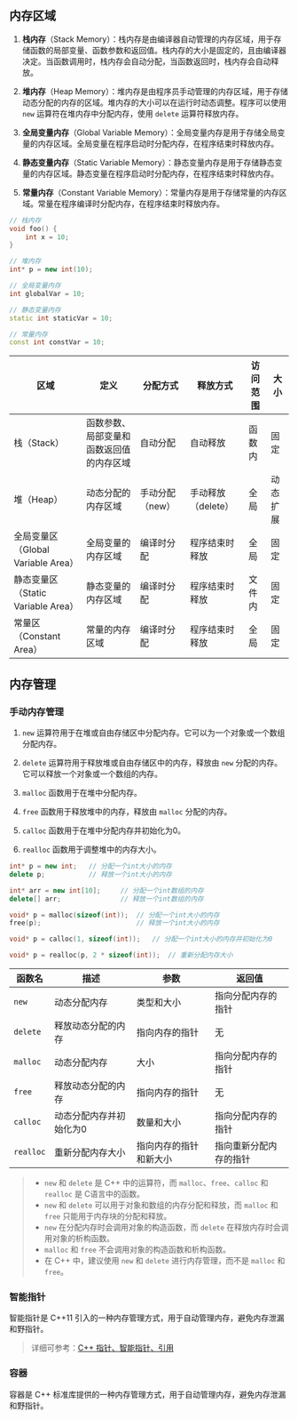 ## 内存区域

1. **栈内存**（Stack Memory）：栈内存是由编译器自动管理的内存区域，用于存储函数的局部变量、函数参数和返回值。栈内存的大小是固定的，且由编译器决定。当函数调用时，栈内存会自动分配，当函数返回时，栈内存会自动释放。

2. **堆内存**（Heap Memory）：堆内存是由程序员手动管理的内存区域，用于存储动态分配的内存的区域。堆内存的大小可以在运行时动态调整。程序可以使用 `new` 运算符在堆内存中分配内存，使用 `delete` 运算符释放内存。
3. **全局变量内存**（Global Variable Memory）：全局变量内存是用于存储全局变量的内存区域。全局变量在程序启动时分配内存，在程序结束时释放内存。

4. **静态变量内存**（Static Variable Memory）：静态变量内存是用于存储静态变量的内存区域。静态变量在程序启动时分配内存，在程序结束时释放内存。

5. **常量内存**（Constant Variable Memory）：常量内存是用于存储常量的内存区域。常量在程序编译时分配内存，在程序结束时释放内存。

```cpp
// 栈内存
void foo() {
    int x = 10;
}

// 堆内存
int* p = new int(10);

// 全局变量内存
int globalVar = 10;

// 静态变量内存
static int staticVar = 10;

// 常量内存
const int constVar = 10;
```

| 区域 | 定义 | 分配方式 | 释放方式 | 访问范围 | 大小 |
| --- | --- | --- | --- | --- | --- |
| 栈（Stack） | 函数参数、局部变量和函数返回值的内存区域 | 自动分配 | 自动释放 | 函数内   | 固定 |
| 堆（Heap） | 动态分配的内存区域 | 手动分配（new） | 手动释放（delete） | 全局 | 动态扩展 |
| 全局变量区（Global Variable Area） | 全局变量的内存区域 | 编译时分配 | 程序结束时释放 | 全局 | 固定 |
| 静态变量区（Static Variable Area） | 静态变量的内存区域 | 编译时分配 | 程序结束时释放 | 文件内 | 固定 |
| 常量区（Constant Area） | 常量的内存区域 | 编译时分配 | 程序结束时释放 | 全局 | 固定 |


## 内存管理

### 手动内存管理

1. `new` 运算符用于在堆或自由存储区中分配内存。它可以为一个对象或一个数组分配内存。

2. `delete` 运算符用于释放堆或自由存储区中的内存，释放由 `new` 分配的内存。它可以释放一个对象或一个数组的内存。

3. `malloc` 函数用于在堆中分配内存。

4. `free` 函数用于释放堆中的内存，释放由 `malloc` 分配的内存。

5. `calloc` 函数用于在堆中分配内存并初始化为0。

6. `realloc` 函数用于调整堆中的内存大小。

```cpp
int* p = new int;   // 分配一个int大小的内存
delete p;           // 释放一个int大小的内存

int* arr = new int[10];     // 分配一个int数组的内存
delete[] arr;               // 释放一个int数组的内存

void* p = malloc(sizeof(int));  // 分配一个int大小的内存
free(p);                        // 释放一个int大小的内存

void* p = calloc(1, sizeof(int));   // 分配一个int大小的内存并初始化为0

void* p = realloc(p, 2 * sizeof(int));  // 重新分配内存大小
```

| 函数名 | 描述 | 参数 | 返回值 |
| --- | --- | --- | --- |
| `new` | 动态分配内存 | 类型和大小 | 指向分配内存的指针 |
| `delete` | 释放动态分配的内存 | 指向内存的指针 | 无 |
| `malloc` | 动态分配内存 | 大小 | 指向分配内存的指针 |
| `free` | 释放动态分配的内存 | 指向内存的指针 | 无 |
| `calloc` | 动态分配内存并初始化为0 | 数量和大小 | 指向分配内存的指针 |
| `realloc` | 重新分配内存大小 | 指向内存的指针和新大小 | 指向重新分配内存的指针 |

> - `new` 和 `delete` 是 C++ 中的运算符，而 `malloc`、`free`、`calloc` 和 `realloc` 是 C语言中的函数。
> - `new` 和 `delete` 可以用于对象和数组的内存分配和释放，而 `malloc` 和 `free` 只能用于内存块的分配和释放。
> - `new` 在分配内存时会调用对象的构造函数，而 `delete` 在释放内存时会调用对象的析构函数。
> - `malloc` 和 `free` 不会调用对象的构造函数和析构函数。
> - 在 C++ 中，建议使用 `new` 和 `delete` 进行内存管理，而不是 `malloc` 和 `free`。


### 智能指针

智能指针是 C++11 引入的一种内存管理方式，用于自动管理内存，避免内存泄漏和野指针。

> 详细可参考：[C++ 指针、智能指针、引用](https://blog.csdn.net/Cloud_Manon/article/details/140473775)


### 容器

容器是 C++ 标准库提供的一种内存管理方式，用于自动管理内存，避免内存泄漏和野指针。
